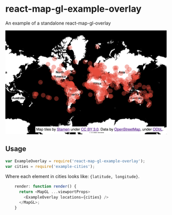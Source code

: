 # react-map-gl-example-overlay

An example of a standalone react-map-gl-overlay

![](screenshot.png)

## Usage

````js
var ExampleOverlay = require('react-map-gl-example-overlay');
var cities = require('example-cities');
````

Where each element in cities looks like: `{latitude, longitude}`.

````js
    render: function render() {
      return <MapGL ...viewportProps>
        <ExampleOverlay locations={cities} />
      </MapGL>;
    }
````

